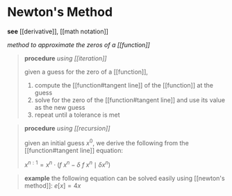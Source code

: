 # Newton's Method

**see** [[derivative]], [[math notation]]

_method to approximate the zeros of a [[function]]_

> **procedure** _using [[iteration]]_
>
> given a guess for the zero of a [[function]],
>
> 1. compute the [[function#tangent line]] of the [[function]] at the guess
> 2. solve for the zero of the [[function#tangent line]] and use its value as the new guess
> 3. repeat until a tolerance is met

> **procedure** _using [[recursion]]_
>
> given an initial guess $x^0$, we derive the following from the [[function#tangent line]] equation:
>
> $x^{n : 1} = x^n \cdot (f\ x^n - \delta\ f\ x^n \mid \delta x^n)$

> **example** the following equation can be solved easily using [[newton's method]]: $e[x] = 4x$
